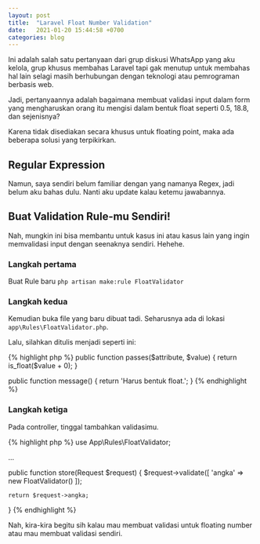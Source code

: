 ```yaml
---
layout: post
title:  "Laravel Float Number Validation"
date:   2021-01-20 15:44:58 +0700
categories: blog
---
```


Ini adalah salah satu pertanyaan dari grup diskusi WhatsApp yang aku kelola, grup khusus membahas Laravel tapi gak menutup untuk membahas hal lain selagi masih berhubungan dengan teknologi atau pemrograman berbasis web.

Jadi, pertanyaannya adalah bagaimana membuat validasi input dalam form yang mengharuskan orang itu mengisi dalam bentuk float seperti 0.5, 18.8, dan sejenisnya?

Karena tidak disediakan secara khusus untuk floating point, maka ada beberapa solusi yang terpikirkan.

## Regular Expression

Namun, saya sendiri belum familiar dengan yang namanya Regex, jadi belum aku bahas dulu. Nanti aku update kalau ketemu jawabannya.

## Buat Validation Rule-mu Sendiri!

Nah, mungkin ini bisa membantu untuk kasus ini atau kasus lain yang ingin memvalidasi input dengan seenaknya sendiri. Hehehe.

### Langkah pertama

Buat Rule baru
`php artisan make:rule FloatValidator`

### Langkah kedua

Kemudian buka file yang baru dibuat tadi. Seharusnya ada di lokasi `app\Rules\FloatValidator.php`.

Lalu, silahkan ditulis menjadi seperti ini:

{% highlight php %}
public function passes($attribute, $value)
{
    return is_float($value + 0);
}

public function message()
{
    return 'Harus bentuk float.';
}
{% endhighlight %}

### Langkah ketiga

Pada controller, tinggal tambahkan validasimu.

{% highlight php %}
use App\Rules\FloatValidator;

...

public function store(Request $request)
{
    $request->validate([
        'angka' => new FloatValidator()
    ]);

    return $request->angka;
}
{% endhighlight %}

Nah, kira-kira begitu sih kalau mau membuat validasi untuk floating number atau mau membuat validasi sendiri.
